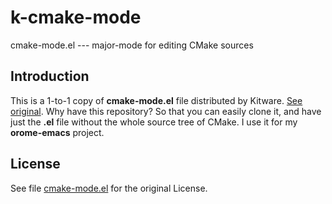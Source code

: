# k-cmake-mode
cmake-mode.el --- major-mode for editing CMake sources


## Introduction

This is a 1-to-1 copy of **cmake-mode.el** file distributed by Kitware.
[See original](https://github.com/Kitware/CMake/blob/master/Auxiliary/cmake-mode.el).
Why have this repository? So that you can easily clone it, and have just the **.el** file
without the whole source tree of CMake. I use it for my **orome-emacs** project.


## License

See file [cmake-mode.el](cmake-mode.el) for the original License.
